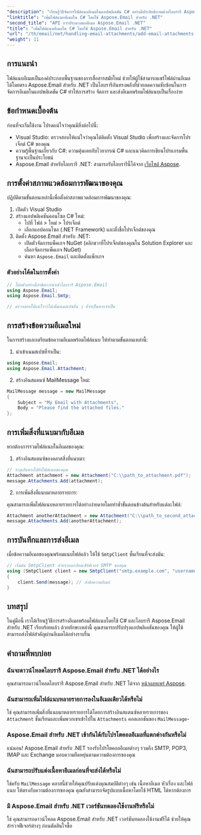 ```yaml
---
"description": "เรียนรู้วิธีจัดการไฟล์แนบอีเมลในแอปพลิเคชัน C# อย่างมีประสิทธิภาพด้วยไลบรารี Aspose.Email for .NET อันทรงพลัง คู่มือฉบับสมบูรณ์นี้ครอบคลุมกระบวนการตั้งค่าและการสร้างข้อความอีเมล"
"linktitle": "เพิ่มไฟล์แนบอีเมลใน C# โดยใช้ Aspose.Email สำหรับ .NET"
"second_title": "API การประมวลผลอีเมล Aspose.Email .NET"
"title": "เพิ่มไฟล์แนบอีเมลใน C# โดยใช้ Aspose.Email สำหรับ .NET"
"url": "/th/email/net/handling-email-attachments/add-email-attachments-in-csharp/"
"weight": 11
---
```


## การแนะนำ

ไฟล์แนบอีเมลเป็นองค์ประกอบพื้นฐานของการสื่อสารสมัยใหม่ ช่วยให้ผู้ใช้สามารถแชร์ไฟล์ผ่านอีเมลได้โดยตรง Aspose.Email สำหรับ .NET เป็นไลบรารีอันทรงพลังที่ช่วยลดความซับซ้อนในการจัดการอีเมลในแอปพลิเคชัน C# ทำให้การสร้าง จัดการ และส่งอีเมลพร้อมไฟล์แนบเป็นเรื่องง่าย

## ข้อกำหนดเบื้องต้น

ก่อนที่จะเริ่มใช้งาน โปรดแน่ใจว่าคุณมีสิ่งต่อไปนี้:

- Visual Studio: ตรวจสอบให้แน่ใจว่าคุณได้ติดตั้ง Visual Studio เพื่อสร้างและจัดการโปรเจ็กต์ C# ของคุณ
- ความรู้พื้นฐานเกี่ยวกับ C#: ความคุ้นเคยกับไวยากรณ์ C# และแนวคิดการเขียนโปรแกรมพื้นฐานจะเป็นประโยชน์
- Aspose.Email สำหรับไลบรารี .NET: สามารถรับไลบรารีนี้ได้จาก [เว็บไซต์ Aspose](https://products-aspose.com/email/net).

## การตั้งค่าสภาพแวดล้อมการพัฒนาของคุณ

ปฏิบัติตามขั้นตอนเหล่านี้เพื่อตั้งค่าสภาพแวดล้อมการพัฒนาของคุณ:

1. เปิดตัว Visual Studio
2. สร้างแอปพลิเคชันคอนโซล C# ใหม่:
   - ไปที่ ไฟล์ > ใหม่ > โปรเจ็กต์
   - เลือกแอปคอนโซล (.NET Framework) และตั้งชื่อโปรเจ็กต์ของคุณ
3. ติดตั้ง Aspose.Email สำหรับ .NET:
   - เปิดตัวจัดการแพ็คเกจ NuGet (คลิกขวาที่โปรเจ็กต์ของคุณใน Solution Explorer และเลือกจัดการแพ็คเกจ NuGet)
   - ค้นหา `Aspose.Email` และติดตั้งแพ็กเกจ

### ตัวอย่างโค้ดในการตั้งค่า

```csharp
// โค้ดตัวอย่างนี้สาธิตการนำเข้าไลบรารี Aspose.Email
using Aspose.Email;
using Aspose.Email.Smtp;

// ตรวจสอบให้แน่ใจว่าได้เพิ่มเนมสเปซอื่น ๆ ที่จำเป็นหากจำเป็น
```

## การสร้างข้อความอีเมลใหม่

ในการสร้างและเตรียมข้อความอีเมลพร้อมไฟล์แนบ ให้ทำตามขั้นตอนเหล่านี้:

1. นำเข้าเนมสเปซที่จำเป็น:

```csharp
using Aspose.Email;
using Aspose.Email.Attachment;
```

2. สร้างอินสแตนซ์ MailMessage ใหม่:

```csharp
MailMessage message = new MailMessage
{
    Subject = "My Email with Attachments",
    Body = "Please find the attached files."
};
```

## การเพิ่มสิ่งที่แนบมากับอีเมล

หากต้องการรวมไฟล์แนบในอีเมลของคุณ:

1. สร้างอินสแตนซ์ของคลาสสิ่งที่แนบมา:

```csharp
// ระบุเส้นทางไปยังไฟล์แนบของคุณ
Attachment attachment = new Attachment("C:\\path_to_attachment.pdf");
message.Attachments.Add(attachment);
```

2. การเพิ่มสิ่งที่แนบมาหลายรายการ:

คุณสามารถเพิ่มไฟล์แนบหลายรายการได้อย่างง่ายดายโดยทำซ้ำขั้นตอนข้างต้นสำหรับแต่ละไฟล์:

```csharp
Attachment anotherAttachment = new Attachment("C:\\path_to_second_attachment.jpg");
message.Attachments.Add(anotherAttachment);
```

## การบันทึกและการส่งอีเมล

เมื่อข้อความอีเมลของคุณพร้อมแนบไฟล์แล้ว ให้ใช้ `SmtpClient` ชั้นเรียนที่จะส่งมัน:

```csharp
// เริ่มต้น SmtpClient ด้วยรายละเอียดเซิร์ฟเวอร์ SMTP ของคุณ
using (SmtpClient client = new SmtpClient("smtp.example.com", "username", "password"))
{
    client.Send(message); // ส่งข้อความอีเมล์
}
```

## บทสรุป

ในคู่มือนี้ เราได้เรียนรู้วิธีการสร้างอีเมลพร้อมไฟล์แนบโดยใช้ C# และไลบรารี Aspose.Email สำหรับ .NET เรียบร้อยแล้ว ด้วยทักษะเหล่านี้ คุณสามารถปรับปรุงแอปพลิเคชันของคุณ ให้ผู้ใช้สามารถส่งไฟล์สำคัญผ่านอีเมลได้อย่างราบรื่น

## คำถามที่พบบ่อย

### ฉันจะดาวน์โหลดไลบรารี Aspose.Email สำหรับ .NET ได้อย่างไร

คุณสามารถดาวน์โหลดไลบรารี Aspose.Email สำหรับ .NET ได้จาก [หน้าเผยแพร่ Aspose](https://releases-aspose.com/email/net/).

### ฉันสามารถเพิ่มไฟล์แนบหลายรายการลงในอีเมลเดียวได้หรือไม่

ใช่ คุณสามารถเพิ่มสิ่งที่แนบมาหลายรายการได้โดยการสร้างอินสแตนซ์หลายรายการของ `Attachment` ชั้นเรียนและเพิ่มพวกเขาเข้าไปใน `Attachments` คอลเลกชันของ `MailMessage`-

### Aspose.Email สำหรับ .NET เข้ากันได้กับโปรโตคอลอีเมลที่แตกต่างกันหรือไม่

แน่นอน! Aspose.Email สำหรับ .NET รองรับโปรโตคอลอีเมลต่างๆ รวมถึง SMTP, POP3, IMAP และ Exchange มอบความยืดหยุ่นตามความต้องการของคุณ

### ฉันสามารถปรับแต่งเนื้อหาอีเมลก่อนที่จะส่งได้หรือไม่

ใช่ครับ `MailMessage` คลาสนี้ช่วยให้คุณปรับแต่งคุณสมบัติต่างๆ เช่น เนื้อหาอีเมล หัวเรื่อง และไฟล์แนบ ให้ตรงกับความต้องการของคุณ คุณยังสามารถจัดรูปแบบเนื้อหาโดยใช้ HTML ได้หากต้องการ

### มี Aspose.Email สำหรับ .NET เวอร์ชันทดลองใช้งานฟรีหรือไม่

ใช่ คุณสามารถดาวน์โหลด Aspose.Email สำหรับ .NET เวอร์ชันทดลองใช้งานฟรีได้ ช่วยให้คุณสำรวจฟีเจอร์ต่างๆ ก่อนตัดสินใจซื้อ